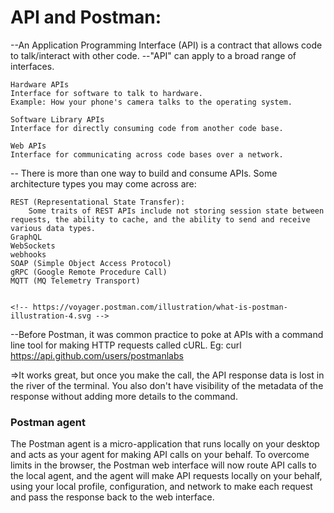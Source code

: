 # API and Postman:
--An Application Programming Interface (API) is a contract that allows code to talk/interact with other code. 
--"API" can apply to a broad range of interfaces.

    Hardware APIs
    Interface for software to talk to hardware.
    Example: How your phone's camera talks to the operating system. 

    Software Library APIs
    Interface for directly consuming code from another code base.
    
    Web APIs
    Interface for communicating across code bases over a network.

-- There is more than one way to build and consume APIs. Some architecture types you may come across are:

    REST (Representational State Transfer):
        Some traits of REST APIs include not storing session state between requests, the ability to cache, and the ability to send and receive various data types.
    GraphQL
    WebSockets
    webhooks
    SOAP (Simple Object Access Protocol)
    gRPC (Google Remote Procedure Call)
    MQTT (MQ Telemetry Transport)


    <!-- https://voyager.postman.com/illustration/what-is-postman-illustration-4.svg -->

   --Before Postman, it was common practice to poke at APIs with a command line tool for making HTTP requests called cURL. Eg: curl https://api.github.com/users/postmanlabs

<p> =>It works great, but once you make the call, the API response data is lost in the river of the terminal. You also don't have visibility of the metadata of the response without adding more details to the command. </p>
    
 ### Postman agent
   <p> The Postman agent is a micro-application that runs locally on your desktop and acts as your agent for making API calls on your behalf. To overcome limits in the browser, the Postman web interface will now route  API calls to the local agent, and the agent will make API requests locally on your behalf, using your local profile, configuration, and network to make each request and pass the response back to the web interface. </p>
